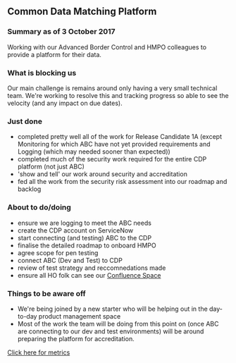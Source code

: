 ## Common Data Matching Platform

### Summary as of 3 October  2017
Working with our Advanced Border Control and HMPO colleagues to provide a platform for their data.

### What is blocking us
Our main challenge is remains around only having a very small technical team. We're working to resolve this and tracking progress so able to see the velocity (and any impact on due dates). 

### Just done
- completed pretty well all of the work for Release Candidate 1A (except Monitoring for which ABC have not yet provided requirements and Logging (which may needed sooner than expected))
- completed much of the security work required for the entire CDP platform (not just ABC)
- 'show and tell' our work around security and accreditation
- fed all the work from the security risk assessment into our roadmap and backlog

### About to do/doing
- ensure we are logging to meet the ABC needs
- create the CDP account on ServiceNow
- start connecting (and testing) ABC to the CDP
- finalise the detailed roadmap to onboard HMPO
- agree scope for pen testing
- connect ABC (Dev and Test) to CDP
- review of test strategy and reccomnedations made
- ensure all HO folk can see our [Confluence Space](https://collaboration.homeoffice.gov.uk/pages/viewpage.action?pageId=21019374)

### Things to be aware off
- We're being joined by a new starter who will be helping out in the day-to-day product management space
- Most of the work the team will be doing from this point on (once ABC are connecting to our dev and test environments) will be around preparing the platform for accreditation.

[Click here for metrics](metrics.html)
